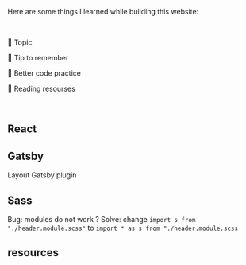 <!-- @format -->

Here are some things I learned while building this website:

<br>

🌴 Topic

🥥 Tip to remember

🌿 Better code practice

📖 Reading resourses

<br>

## React

## Gatsby

Layout Gatsby plugin

## Sass

Bug: modules do not work ?
Solve: change `import s from "./header.module.scss"` to `import * as s from "./header.module.scss`

## resources
